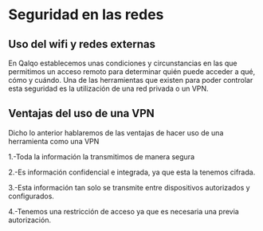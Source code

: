 # Seguridad en las redes

## Uso del wifi y redes externas

En Qalqo establecemos unas condiciones y circunstancias en las que permitimos un acceso remoto para determinar quién puede acceder a qué, cómo y cuándo. Una de las herramientas que existen para poder controlar esta seguridad es la utilización de una red privada o un VPN. 

## Ventajas del uso de una VPN

Dicho lo anterior hablaremos de las ventajas de hacer uso de una herramienta como una VPN

1.-Toda la información la transmitimos de manera segura

2.-Es información confidencial e integrada, ya que esta la tenemos cifrada.

3.-Esta información tan solo se transmite entre dispositivos autorizados y configurados.

4.-Tenemos una restricción de acceso ya que es necesaria una previa autorización.



